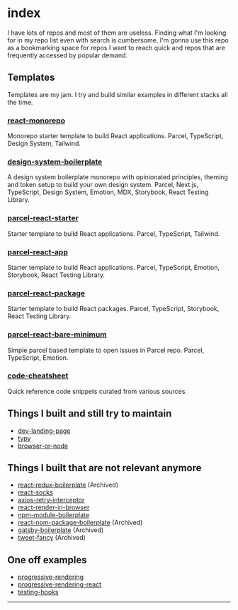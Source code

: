 # index

I have lots of repos and most of them are useless. Finding what I'm looking for in my repo list even with search is cumbersome. I'm gonna use this repo as a bookmarking space for repos I want to reach quick and repos that are frequently accessed by popular demand.

## Templates

Templates are my jam. I try and build similar examples in different stacks all the time.

### [react-monorepo](https://github.com/flexdinesh/react-monorepo) 

Monorepo starter template to build React applications. Parcel, TypeScript, Design System, Tailwind.

### [design-system-boilerplate](https://github.com/flexdinesh/design-system-boilerplate) 

A design system boilerplate monorepo with opinionated principles, theming and token setup to build your own design system. Parcel, Next.js, TypeScript, Design System, Emotion, MDX, Storybook, React Testing Library. 

### [parcel-react-starter](https://github.com/flexdinesh/parcel-react-starter) 

Starter template to build React applications. Parcel, TypeScript, Tailwind. 

### [parcel-react-app](https://github.com/flexdinesh/parcel-react-app) 

Starter template to build React applications. Parcel, TypeScript, Emotion, Storybook, React Testing Library. 

### [parcel-react-package](https://github.com/flexdinesh/parcel-react-package) 

Starter template to build React packages. Parcel, TypeScript, Storybook, React Testing Library. 

### [parcel-react-bare-minimum](https://github.com/flexdinesh/parcel-react-bare-minimum) 

Simple parcel based template to open issues in Parcel repo. Parcel, TypeScript, Emotion.

### [code-cheatsheet](https://github.com/flexdinesh/code-cheatsheet) 

Quick reference code snippets curated from various sources.


## Things I built and still try to maintain

- [dev-landing-page](https://github.com/flexdinesh/dev-landing-page)
- [typy](https://github.com/flexdinesh/typy)
- [browser-or-node](https://github.com/flexdinesh/browser-or-node)

## Things I built that are not relevant anymore

- [react-redux-boilerplate](https://github.com/flexdinesh/react-redux-boilerplate) (Archived)
- [react-socks](https://github.com/flexdinesh/react-socks)
- [axios-retry-interceptor](https://github.com/flexdinesh/axios-retry-interceptor)
- [react-render-in-browser](https://github.com/flexdinesh/react-render-in-browser)
- [npm-module-boilerplate](https://github.com/flexdinesh/npm-module-boilerplate)
- [react-npm-package-boilerplate](https://github.com/flexdinesh/react-npm-package-boilerplate) (Archived)
- [gatsby-boilerplate](https://github.com/flexdinesh/gatsby-boilerplate) (Archived)
- [tweet-fancy](https://github.com/flexdinesh/tweet-fancy) (Archived)

## One off examples
- [progressive-rendering](https://github.com/flexdinesh/progressive-rendering)
- [progressive-rendering-react](https://github.com/flexdinesh/progressive-rendering-react)
- [testing-hooks](https://github.com/flexdinesh/testing-hooks)

---